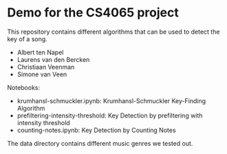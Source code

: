 # Demo for the CS4065 project
This repository contains different algorithms that can be used to detect the key of a song.

- Albert ten Napel
- Laurens van den Bercken
- Christiaan Veenman
- Simone van Veen

Notebooks:
- krumhansl-schmuckler.ipynb: Krumhansl-Schmuckler Key-Finding Algorithm
- prefiltering-intensity-threshold: Key Detection by prefiltering with intensity threshold
- counting-notes.ipynb: Key Detection by Counting Notes

The data directory contains different music genres we tested out.

